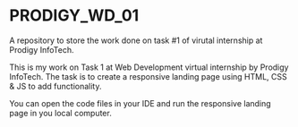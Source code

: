 # PRODIGY_WD_01
A repository to store the work done on task #1 of virutal internship at Prodigy InfoTech.

This is my work on Task 1 at Web Development virtual internship by Prodigy InfoTech.
The task is to create a responsive landing page using HTML, CSS & JS to add functionality.

You can open the code files in your IDE and run the responsive landing page in you local computer.
